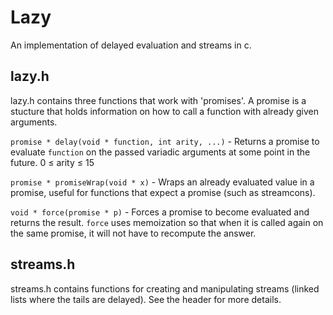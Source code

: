 Lazy
====

An implementation of delayed evaluation and streams in c.


lazy.h
------
lazy.h contains three functions that work with 'promises'. A promise is a stucture that holds information on how to call a function with already given arguments.

`promise * delay(void * function, int arity, ...)` - Returns a promise to evaluate `function` on the passed variadic arguments at some point in the future. 0 ≤ arity ≤ 15

`promise * promiseWrap(void * x)` - Wraps an already evaluated value in a promise, useful for functions that expect a promise (such as streamcons).

`void * force(promise * p)` - Forces a promise to become evaluated and returns the result. `force` uses memoization so that when it is called again on the same promise, it will not have to recompute the answer.

streams.h
---------
streams.h contains functions for creating and manipulating streams (linked lists where the tails are delayed).
See the header for more details.
